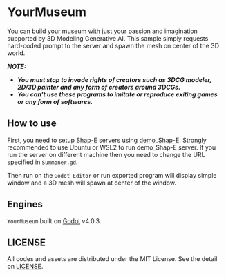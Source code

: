 # YourMuseum
You can build your museum with just your passion and imagination supported by 3D Modeling Generative AI.
This sample simply requests hard-coded prompt to the server and spawn the mesh on center of the 3D world.

***NOTE:***
* ***You must stop to invade rights of creators such as 3DCG modeler, 2D/3D painter and any form of creators around 3DCGs.***
* ***You can't use these programs to imitate or reproduce exiting games or any form of softwares.***


## How to use

First, you need to setup [Shap-E](https://github.com/openai/shap-e) servers using [demo_Shap-E](https://github.com/astnohk/demo_Shap-E).
Strongly recommended to use Ubuntu or WSL2 to run demo_Shap-E server.
If you run the server on different machine then you need to change the URL specified in `Summoner.gd`.

Then run on the `Godot Editor` or run exported program will display simple window and a 3D mesh will spawn at center of the window.


## Engines

`YourMuseum` built on [Godot](https://godotengine.org/) v4.0.3.


## LICENSE

All codes and assets are distributed under the MIT License.
See the detail on [LICENSE](LICENSE).
